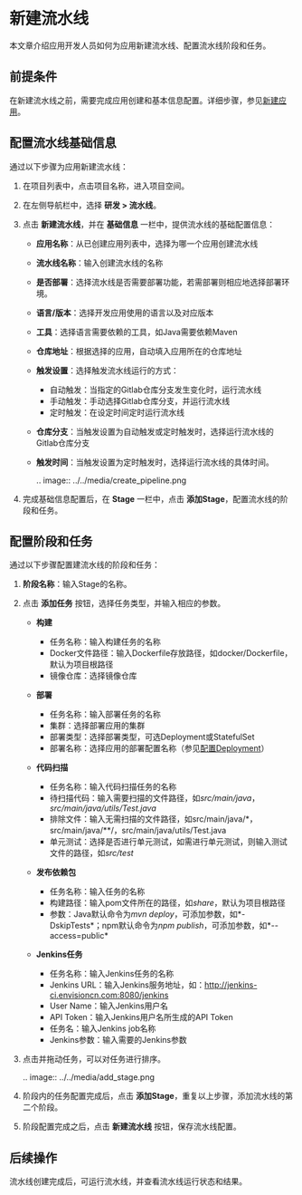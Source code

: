 # 新建流水线

本文章介绍应用开发人员如何为应用新建流水线、配置流水线阶段和任务。

## 前提条件

在新建流水线之前，需要完成应用创建和基本信息配置。详细步骤，参见[新建应用](../admin/managing_app#newapp)。

## 配置流水线基础信息

通过以下步骤为应用新建流水线：

1. 在项目列表中，点击项目名称，进入项目空间。

2. 在左侧导航栏中，选择 **研发 > 流水线**。

3. 点击 **新建流水线**，并在 **基础信息** 一栏中，提供流水线的基础配置信息：

   - **应用名称**：从已创建应用列表中，选择为哪一个应用创建流水线

   - **流水线名称**：输入创建流水线的名称

   - **是否部署**：选择流水线是否需要部署功能，若需部署则相应地选择部署环境。

   - **语言/版本**：选择开发应用使用的语言以及对应版本

   - **工具**：选择语言需要依赖的工具，如Java需要依赖Maven

   - **仓库地址**：根据选择的应用，自动填入应用所在的仓库地址

   - **触发设置**：选择触发流水线运行的方式：
     - 自动触发：当指定的Gitlab仓库分支发生变化时，运行流水线
     - 手动触发：手动选择Gitlab仓库分支，并运行流水线
     - 定时触发：在设定时间定时运行流水线

   - **仓库分支**：当触发设置为自动触发或定时触发时，选择运行流水线的Gitlab仓库分支

   - **触发时间**：当触发设置为定时触发时，选择运行流水线的具体时间。

     .. image:: ../../media/create_pipeline.png

4. 完成基础信息配置后，在 **Stage** 一栏中，点击 **添加Stage**，配置流水线的阶段和任务。


## 配置阶段和任务

通过以下步骤配置建流水线的阶段和任务：

1. **阶段名称**：输入Stage的名称。

2. 点击 **添加任务** 按钮，选择任务类型，并输入相应的参数。

   - **构建**
     - 任务名称：输入构建任务的名称
     - Docker文件路径：输入Dockerfile存放路径，如docker/Dockerfile，默认为项目根路径
     - 镜像仓库：选择镜像仓库
   - **部署**
     - 任务名称：输入部署任务的名称
     - 集群：选择部署应用的集群
     - 部署类型：选择部署类型，可选Deployment或StatefulSet
     - 部署名称：选择应用的部署配置名称（参见[配置Deployment](../container/configuring_deployment)）

   - **代码扫描**
     - 任务名称：输入代码扫描任务的名称
     - 待扫描代码：输入需要扫描的文件路径，如*src/main/java*，*src/main/java/utils/Test.java*
     - 排除文件：输入无需扫描的文件路径，如src/main/java/*，src/main/java/**/，src/main/java/utils/Test.java
     - 单元测试：选择是否进行单元测试，如需进行单元测试，则输入测试文件的路径，如*src/test*
   - **发布依赖包**
     - 任务名称：输入任务的名称
     - 构建路径：输入pom文件所在的路径，如*share*，默认为项目根路径
     - 参数：Java默认命令为*mvn deploy*，可添加参数，如*-DskipTests*；npm默认命令为*npm*
       *publish*，可添加参数，如*--access=public*

   - **Jenkins任务**
     - 任务名称：输入Jenkins任务的名称
     - Jenkins URL：输入Jenkins服务地址，如：<http://jenkins-ci.envisioncn.com:8080/jenkins>
     - User Name：输入Jenkins用户名
     - API Token：输入Jenkins用户名所生成的API Token
     - 任务名：输入Jenkins job名称
     - Jenkins参数：输入需要的Jenkins参数

3. 点击并拖动任务，可以对任务进行排序。

   .. image:: ../../media/add_stage.png

4. 阶段内的任务配置完成后，点击 **添加Stage**，重复以上步骤，添加流水线的第二个阶段。

5. 阶段配置完成之后，点击 **新建流水线** 按钮，保存流水线配置。

## 后续操作

流水线创建完成后，可运行流水线，并查看流水线运行状态和结果。

<!--end-->